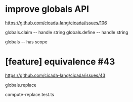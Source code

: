 # improve globals API

https://github.com/cicada-lang/cicada/issues/106

globals.claim -- handle string
globals.define -- handle string

globals -- has scope

# [feature] equivalence #43

https://github.com/cicada-lang/cicada/issues/43

globals.replace

compute-replace.test.ts
